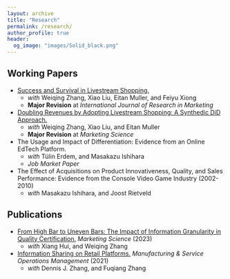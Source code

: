 ```yaml
---
layout: archive
title: "Research"
permalink: /research/
author_profile: true
header:
  og_image: "images/Solid_black.png"
---
```


## Working Papers
- [Success and Survival in Livestream Shopping.](https://papers.ssrn.com/sol3/papers.cfm?abstract_id=4028092) 
    - *with* Weiqing Zhang, Xiao Liu, Eitan Muller, and Feiyu Xiong
    - **Major Revision** at *International Journal of Research in Marketing*
- [Doubling Revenues by Adopting Livestream Shopping: A Synthedic DiD Approach.](https://papers.ssrn.com/sol3/papers.cfm?abstract_id=4318978) 
    - *with* Weiqing Zhang, Xiao Liu, and Eitan Muller
    - **Major Revision** at *Marketing Science*
- The Usage and Impact of Differentiation: Evidence from an Online EdTech Platform.
    - *with* Tülin Erdem, and Masakazu Ishihara
    - *Job Market Paper*
- The Effect of Acquisitions on Product Innovativeness, Quality, and Sales Performance: Evidence from the Console Video Game Industry (2002-2010)
    - *with* Masakazu Ishihara, and Joost Rietveld


## Publications
- [From High Bar to Uneven Bars: The Impact of Information Granularity in Quality Certification.](https://pubsonline.informs.org/doi/abs/10.1287/mnsc.2022.4666) *Marketing Science* (2023) 
    - *with* Xiang Hui, and Weiqing Zhang
- [Information Sharing on Retail Platforms.](https://pubsonline.informs.org/doi/abs/10.1287/msom.2020.0915) *Manufacturing & Service Operations Management* (2021) 
    - *with* Dennis J. Zhang, and Fuqiang Zhang


<!---
<nbsp>

{% include base_path %}

{% assign ordered_pages = site.research | sort:"order_number" %}

{% for post in ordered_pages %}
  {% include archive-single.html type="grid" %}
{% endfor %}
-->
